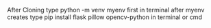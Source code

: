 After Cloning type python -m venv myenv first in terminal
after myenv creates type pip install flask pillow opencv-python in terminal or cmd
